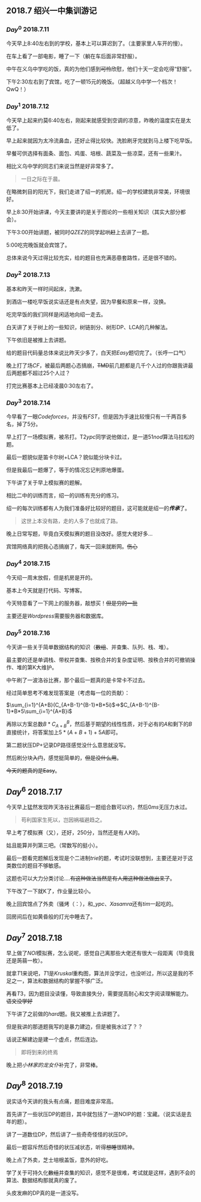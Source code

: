 ## 2018.7 绍兴一中集训游记

### $Day^0$ $2018.7.11$

今天早上8:40左右到的学校，基本上可以算迟到了。（主要家里人车开的慢）。

在车上看了一部电影，睡了一下（躺在车后面非常舒服）。

中午在义乌中学吃的饭，真的为他们感到~~可怜~~欣慰，他们十天一定会吃得“舒服”。

下午2:30左右到了宾馆，吃了一顿15元的晚饭。（超越义乌中学一个档次！QwQ！）


### $Day^1$ $2018.7.12$

今天早上起来约莫6:40左右，刚起来就感受到空调的凉意，昨晚的温度实在是太低了。

早上起来就因为太冷流鼻血，还好止得比较快。洗脸刷牙完就到马上楼下吃早饭。

早餐可供选择有面条、面包、鸡蛋、培根、蔬菜及一些凉菜，还有一些果汁。

相比义乌中学的同志们来说当然是好非常多了。

> 一日之际在于晨。

在略微刺目的阳光下，我们走进了绍一的机房。绍一的学校建筑非常美，环境很好。

早上8:30开始讲课，今天主要讲的是关于图论的一些相关知识（其实大部分都会）。

下午3:00开始讲题，被同时$QZEZ$的同学起哄~~赶~~上去讲了一题。

5:00吃完晚饭就会宾馆了。

总体来说今天过得比较充实，给的题目也充满~~恶意~~套路性，还是很不错的。


### $Day^2$ $2018.7.13$

基本和昨天一样时间起床，洗漱。

到酒店一楼吃早饭说实话还是有点失望，因为早餐和原来一样，没换。

吃完早饭的我们同样是闲适地向绍一走去。

白天讲了关于树上的一些知识，树链剖分、树形DP、LCA的几种解法。

下午依旧是被推上去讲题。

给的题目代码量总体来说比昨天少多了，白天把$Easy$题切完了。（长呼一口气）

晚上打了场$CF$，被最后两题心态搞崩，~~TMD~~前几题都是几千个人过的你跟我讲最后两题都不超过$25$个人过？

打完比赛基本上已经凌晨0:30左右了。


### $Day^3$ $2018.7.14$

今早看了一眼$Codeforces$，并没有$FST$，但是因为手速比较慢只有一千两百多名，掉了5分。

早上打了一场模拟赛，被吊打。T2$ypc$同学说他做过，是一道$51nod$算法马拉松的题。

最后一题貌似是笛卡尔树+LCA？貌似能分块卡过。

但是我最后一题爆了，等于的情况忘记判原地爆蛋。

下午讲了关于早上模拟赛的题解。

相比二中的训练而言，绍一的训练有充分的练习。

绍一的每次训练都有人为我们准备好比较好的题目，这可能就是绍一的***传承***了。

> 这世上本没有路，走的人多了也就成了路。

晚上日常写题，毕竟白天模拟赛的题目没改好。感觉大佬好多...

宾馆网络真的把我心态搞崩了，每天一回来就断网。~~伤心~~

### $Day^4$ $2018.7.15$

今天绍一周末放假，但是机房是开的。

基本上今天就是打代码、写博客。

今天特意看了一下网上的服务器，敲想买！~~但是穷的一批~~

主要还是$Wordpress$需要服务器和数据库。

### $Day^5$ $2018.7.16$

今天讲一些关于简单数据结构的知识（~~数组~~、并查集、队列、栈、堆）。

最主要的还是单调栈、带权并查集、按秩合并的复杂度证明、按秩合并的可撤销操作、堆的第K大维护。

中午刷了一波洛谷比赛，那个最后一题真的是卡常卡不过去。

经过简单思考不难发现答案是（考虑每一位的贡献）：

$\sum_{i=1}^{A+B}(C_{A+B-1}^{B-1}*B*5i)$$\Rightarrow$$C_{A+B-1}^{B-1}*B*5\sum_{i=1}^{A+B}i$

再除以方案总数$B*C_{A+B}^{B}$，然后基于期望的线性性质，对于必有的$A$和剩下的$B$直接统计，将答案加上$5*(A+B+1)+5A$即可。

第二题状压DP+记录DP路径感觉没什么意思就没写。

然后刷分块~~入门~~，感觉挺简单的，~~但是没什么用~~。

~~今天的题真的是Easy~~。

## $Day^6$ $2018.7.17$

今天早上猛然发现昨天洛谷比赛最后一题组合数可以约，然后$0ms$无压力水过。

> 苟利国家生死以，岂因祸福避趋之。

早上考了模拟赛（又），还好，250分，当然还是有人K的。

姑且能算并列第三吧。（常数写的挺小）。

最后一题看完题解后发现是个二进制$trie$的题，考试时没联想到，主要还是对于这类数位的题目不够敏感。

这题也可以大力分类讨论....~~有这种做法当然是有人用这种做法做出来了~~。

下午改了一下就K了，作业量比较小。

晚上回宾馆点了外卖（骚烤（：），和_$ypc$、$Xasamra$还有$tim$一起吃的。

回房间后在如黄昏般的灯光中睡去了。

## $Day^7$ $2018.7.18$

早上做了$NOI$模拟赛，怎么说呢，感觉自己离那些大佬还有很大一段距离（毕竟我还是蒟蒻一枚）。

就拿$T1$来说吧，$T1$是$Kruskal$重构图，算法并没学过，也没听过，所以这是我的不足之一，算法和数据结构的掌握不够广泛。

再看$T3$，因为题目没读懂，导致直接失分，需要提高耐心和文字阅读理解能力。~~语文没学好~~

下午讲了之前做的$hard$题。我又被推上去讲题了。

但是我讲的那道题我写的是暴力建边，但是被我水过了？？

话说正解建边是建一个虚点，然后连边。

> 即将到来的终焉

晚上把*小林家的龙女仆*补完了，非常棒。

## $Day^8$ $2018.7.19$

说实话今天讲的我头有点痛，题目难度非常高。

首先讲了一些状压DP的题目，其中就包括了一道NOIP的题：宝藏。（说实话是去年的题）。

讲了一道数位DP，然后讲了一些奇奇怪怪的状压DP。

最后一题容斥然后奇怪的状压减状态，听得~~想睡~~很精神。

晚上点了外卖，芝士培根盖饭，意外的好吃。

学了关于可持久化~~数组~~并查集的知识，感觉不是很难，考试就是这样，遇到不会的算法、数据结构那就真的废了。

头皮发麻的DP真的是一道没写。

